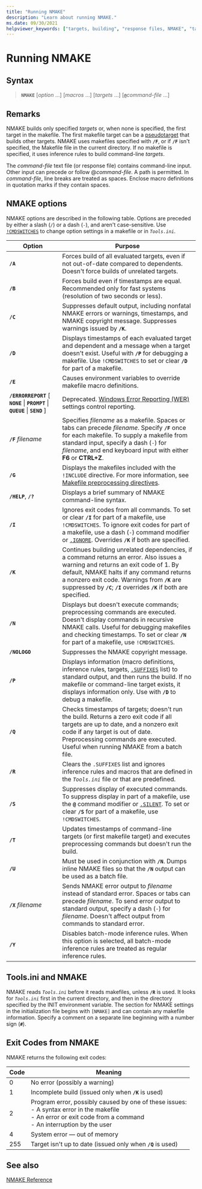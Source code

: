 ```yaml
---
title: "Running NMAKE"
description: "Learn about running NMAKE."
ms.date: 09/30/2021
helpviewer_keywords: ["targets, building", "response files, NMAKE", "targets", "command files", "NMAKE program, targets", "NMAKE program, running", "command files, NMAKE"]
---
```

# Running NMAKE

## Syntax

> **`NMAKE`** [*option* ...] [*macros* ...] [*targets* ...] [**`@`**_command-file_ ...]

## Remarks

NMAKE builds only specified *targets* or, when none is specified, the first target in the makefile. The first makefile target can be a [pseudotarget](description-blocks.md#pseudotargets) that builds other targets. NMAKE uses makefiles specified with **`/F`**, or if **`/F`** isn't specified, the Makefile file in the current directory. If no makefile is specified, it uses inference rules to build command-line *targets*.

The *command-file* text file (or response file) contains command-line input. Other input can precede or follow \@*command-file*. A path is permitted. In *command-file*, line breaks are treated as spaces. Enclose macro definitions in quotation marks if they contain spaces.

## NMAKE options

NMAKE options are described in the following table. Options are preceded by either a slash (`/`) or a dash (`-`), and aren't case-sensitive. Use [`!CMDSWITCHES`](makefile-preprocessing.md#makefile-preprocessing-directives) to change option settings in a makefile or in *`Tools.ini`*.

| Option | Purpose |
|--|--|
| **`/A`** | Forces build of all evaluated targets, even if not out-of-date compared to dependents. Doesn't force builds of unrelated targets. |
| **`/B`** | Forces build even if timestamps are equal. Recommended only for fast systems (resolution of two seconds or less). |
| **`/C`** | Suppresses default output, including nonfatal NMAKE errors or warnings, timestamps, and NMAKE copyright message. Suppresses warnings issued by **`/K`**. |
| **`/D`** | Displays timestamps of each evaluated target and dependent and a message when a target doesn't exist. Useful with **`/P`** for debugging a makefile. Use `!CMDSWITCHES` to set or clear **`/D`** for part of a makefile. |
| **`/E`** | Causes environment variables to override makefile macro definitions. |
| **`/ERRORREPORT`** [ **`NONE`** &#124; **`PROMPT`** &#124; **`QUEUE`** &#124; **`SEND`** ] | Deprecated. [Windows Error Reporting (WER)](/windows/win32/wer/windows-error-reporting) settings control reporting. |
| **`/F`** *filename* | Specifies *filename* as a makefile. Spaces or tabs can precede *filename*. Specify **`/F`** once for each makefile. To supply a makefile from standard input, specify a dash (`-`) for *filename*, and end keyboard input with either **F6** or **CTRL+Z**. |
| **`/G`** | Displays the makefiles included with the `!INCLUDE` directive. For more information, see [Makefile preprocessing directives](makefile-preprocessing.md#makefile-preprocessing-directives). |
| **`/HELP`**, **`/?`** | Displays a brief summary of NMAKE command-line syntax. |
| **`/I`** | Ignores exit codes from all commands. To set or clear **`/I`** for part of a makefile, use `!CMDSWITCHES`. To ignore exit codes for part of a makefile, use a dash (`-`) command modifier or [`.IGNORE`](dot-directives.md). Overrides **`/K`** if both are specified. |
| **`/K`** | Continues building unrelated dependencies, if a command returns an error. Also issues a warning and returns an exit code of 1. By default, NMAKE halts if any command returns a nonzero exit code. Warnings from **`/K`** are suppressed by **`/C`**; **`/I`** overrides **`/K`** if both are specified. |
| **`/N`** | Displays but doesn't execute commands; preprocessing commands are executed. Doesn't display commands in recursive NMAKE calls. Useful for debugging makefiles and checking timestamps. To set or clear **`/N`** for part of a makefile, use `!CMDSWITCHES`. |
| **`/NOLOGO`** | Suppresses the NMAKE copyright message. |
| **`/P`** | Displays information (macro definitions, inference rules, targets, [`.SUFFIXES`](dot-directives.md) list) to standard output, and then runs the build. If no makefile or command-line target exists, it displays information only. Use with **`/D`** to debug a makefile. |
| **`/Q`** | Checks timestamps of targets; doesn't run the build. Returns a zero exit code if all targets are up to date, and a nonzero exit code if any target is out of date. Preprocessing commands are executed. Useful when running NMAKE from a batch file. |
| **`/R`** | Clears the `.SUFFIXES` list and ignores inference rules and macros that are defined in the *`Tools.ini`* file or that are predefined. |
| **`/S`** | Suppresses display of executed commands. To suppress display in part of a makefile, use the **`@`** command modifier or [`.SILENT`](dot-directives.md). To set or clear **`/S`** for part of a makefile, use `!CMDSWITCHES`. |
| **`/T`** | Updates timestamps of command-line targets (or first makefile target) and executes preprocessing commands but doesn't run the build. |
| **`/U`** | Must be used in conjunction with **`/N`**. Dumps inline NMAKE files so that the **`/N`** output can be used as a batch file. |
| **`/X`** *filename* | Sends NMAKE error output to *filename* instead of standard error. Spaces or tabs can precede *filename*. To send error output to standard output, specify a dash (`-`) for *filename*. Doesn't affect output from commands to standard error. |
| **`/Y`** | Disables batch-mode inference rules. When this option is selected, all batch-mode inference rules are treated as regular inference rules. |

## Tools.ini and NMAKE

NMAKE reads *`Tools.ini`* before it reads makefiles, unless **`/R`** is used. It looks for *`Tools.ini`* first in the current directory, and then in the directory specified by the INIT environment variable. The section for NMAKE settings in the initialization file begins with `[NMAKE]` and can contain any makefile information. Specify a comment on a separate line beginning with a number sign (**`#`**).

## Exit Codes from NMAKE

NMAKE returns the following exit codes:

| Code | Meaning |
|--|--|
| 0 | No error (possibly a warning) |
| 1 | Incomplete build (issued only when **`/K`** is used) |
| 2 | Program error, possibly caused by one of these issues:<br /> - A syntax error in the makefile<br /> - An error or exit code from a command<br /> - An interruption by the user |
| 4 | System error — out of memory |
| 255 | Target isn't up to date (issued only when **`/Q`** is used) |

## See also

[NMAKE Reference](nmake-reference.md)
